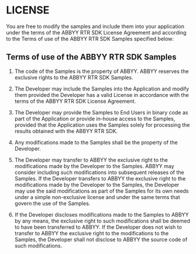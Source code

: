 # LICENSE

You are free to modify the samples and include them into your application under the terms of the ABBYY RTR SDK License Agreement and according to the Terms of use of the ABBYY RTR SDK Samples specified below:

## Terms of use of the ABBYY RTR SDK Samples

1. The code of the Samples is the property of ABBYY. ABBYY reserves the exclusive rights to the ABBYY RTR SDK Samples.

2. The Developer may include the Samples into the Application and modify them provided the Developer has a valid License in accordance with the terms of the ABBYY RTR SDK License Agreement.

3. The Developer may provide the Samples to End Users in binary code as part of the Application or provide in-house access to the Samples, provided that the Application uses the Samples solely for processing the results obtained with the ABBYY RTR SDK.

4. Any modifications made to the Samples shall be the property of the Developer.

5. The Developer may transfer to ABBYY the exclusive right to the modifications made by the Developer to the Samples. ABBYY may consider including such modifications into subsequent releases of the Samples. If the Developer transfers to ABBYY the exclusive right to the modifications made by the Developer to the Samples, the Developer may use the said modifications as part of the Samples for its own needs under a simple non-exclusive license and under the same terms that govern the use of the Samples.

6. If the Developer discloses modifications made to the Samples to ABBYY by any means, the exclusive right to such modifications shall be deemed to have been transferred to ABBYY. If the Developer does not wish to transfer to ABBYY the exclusive right to the modifications to the Samples, the Developer shall not disclose to ABBYY the source code of such modifications.


